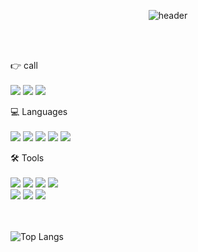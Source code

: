 <div align="center">
  
  ![header](https://capsule-render.vercel.app/api?type=Cylinder&text=I.sak2's&nbsp;Git)
</div>

<br><br>

👉 call
<br><br>
<a href="https://www.instagram.com/i.sak2?igsh=a3RycGYwNDF3OG0%3D&utm_source=qr" target="_blank"><img src="https://img.shields.io/badge/Instagram-E4405F?style=flat&logo=instagram&logoColor=white"/></a>
<a href="https://github.com/isakdevelop/" target= "_blank"><img src="https://img.shields.io/badge/github-181717?style=flat&logo=github&logoColor=white"></a>
<img src="https://img.shields.io/badge/daishi7462@naver.com-03C75A?style=flat&logo=naver&logoColor=white">

💻 Languages
<br><br>
<img src="https://img.shields.io/badge/Java-ff7f00?style=flat&logo=coffeescript&logoColor=white">
<img src="https://img.shields.io/badge/Spring-6DB33F?style=flat&logo=spring&logoColor=white">
<img src="https://img.shields.io/badge/C-A8B9CC?style=flat&logo=c&logoColor=white">
<img src="https://img.shields.io/badge/C++-00599C?style=flat&logo=cplusplus&logoColor=white">
<img src="https://img.shields.io/badge/Python-3776AB?style=flat&logo=python&logoColor=white">


🛠 Tools
<br><br>
<img src="https://img.shields.io/badge/Intellij IDEA-F05650?style=flat&logo=intellijidea&logoColor=black">
<img src="https://img.shields.io/badge/PyCharm-3CB371?style=flat&logo=pycharm&logoColor=black">
<img src="https://img.shields.io/badge/CLion-4B89DC?style=flat&logo=clion&logoColor=black">
<img src="https://img.shields.io/badge/DataGrip-a374db?style=flat&logo=datagrip&logoColor=black">
<br>
<img src="https://img.shields.io/badge/phpMyAdmin-6C78AF?style=flat&logo=phpmyadmin&logoColor=white">
<img src="https://img.shields.io/badge/MySQL-4479A1?style=flat&logo=MySQL&logoColor=white">
<img src="https://img.shields.io/badge/VisualStudioCode-007ACC?style=flat&logo=visualstudiocode&logoColor=white">

<br><br>
![Top Langs](https://github-readme-stats.vercel.app/api/top-langs/?username=isakdevelop&layout=compact)
